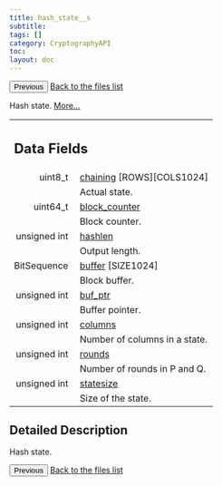 ```yaml
---
title: hash_state__s
subtitle:
tags: []
category: CryptographyAPI
toc:
layout: doc
---
```


<button class="uk-button uk-button-default uk-button-small uk-margin-medium-top" onclick="history.back()">Previous</button>
<a class="uk-button uk-button-default uk-button-small uk-margin-medium-top crypto-button" href="../../crypto-api/files">Back to the files list</a>


<p>Hash state.  
 <a href="../hash_state__s#details">More...</a></p>
<table class="memberdecls">
<tr class="heading"><td colspan="4"><h2 class="groupheader"><a name="pub-attribs"></a>
Data Fields</h2></td></tr>
<tr class="memitem:ae781356fb43376d0c0da5a21583d163c"><td class="memItemLeft" align="right" valign="top"><a id="ae781356fb43376d0c0da5a21583d163c"></a>
uint8_t&#160;</td><td colspan="3" class="memItemRight" valign="bottom"><a class="el" href="../hash_state__s#ae781356fb43376d0c0da5a21583d163c">chaining</a> [ROWS][COLS1024]</td></tr>
<tr class="memdesc:ae781356fb43376d0c0da5a21583d163c"><td class="mdescLeft">&#160;</td><td colspan="3" class="mdescRight">Actual state. <br /></td></tr>
<tr class="memitem:a92b25837cf5dd7fb7e1113eb46c5252f"><td class="memItemLeft" align="right" valign="top"><a id="a92b25837cf5dd7fb7e1113eb46c5252f"></a>
uint64_t&#160;</td><td colspan="3" class="memItemRight" valign="bottom"><a class="el" href="../hash_state__s#a92b25837cf5dd7fb7e1113eb46c5252f">block_counter</a></td></tr>
<tr class="memdesc:a92b25837cf5dd7fb7e1113eb46c5252f"><td class="mdescLeft">&#160;</td><td colspan="3" class="mdescRight">Block counter. <br /></td></tr>
<tr class="memitem:ae892a3004fae62625c6b475f2b4addea"><td class="memItemLeft" align="right" valign="top"><a id="ae892a3004fae62625c6b475f2b4addea"></a>
unsigned int&#160;</td><td colspan="3" class="memItemRight" valign="bottom"><a class="el" href="../hash_state__s#ae892a3004fae62625c6b475f2b4addea">hashlen</a></td></tr>
<tr class="memdesc:ae892a3004fae62625c6b475f2b4addea"><td class="mdescLeft">&#160;</td><td colspan="3" class="mdescRight">Output length. <br /></td></tr>
<tr class="memitem:a57f3a2ead170963cd925f867a2758851"><td class="memItemLeft" align="right" valign="top"><a id="a57f3a2ead170963cd925f867a2758851"></a>
BitSequence&#160;</td><td colspan="3" class="memItemRight" valign="bottom"><a class="el" href="../hash_state__s#a57f3a2ead170963cd925f867a2758851">buffer</a> [SIZE1024]</td></tr>
<tr class="memdesc:a57f3a2ead170963cd925f867a2758851"><td class="mdescLeft">&#160;</td><td colspan="3" class="mdescRight">Block buffer. <br /></td></tr>
<tr class="memitem:a1f799e7efeb184f0fd418583f1c1fa46"><td class="memItemLeft" align="right" valign="top"><a id="a1f799e7efeb184f0fd418583f1c1fa46"></a>
unsigned int&#160;</td><td colspan="3" class="memItemRight" valign="bottom"><a class="el" href="../hash_state__s#a1f799e7efeb184f0fd418583f1c1fa46">buf_ptr</a></td></tr>
<tr class="memdesc:a1f799e7efeb184f0fd418583f1c1fa46"><td class="mdescLeft">&#160;</td><td colspan="3" class="mdescRight">Buffer pointer. <br /></td></tr>
<tr class="memitem:a291416e9a8daa23be4958f548332b1f3"><td class="memItemLeft" align="right" valign="top"><a id="a291416e9a8daa23be4958f548332b1f3"></a>
unsigned int&#160;</td><td colspan="3" class="memItemRight" valign="bottom"><a class="el" href="../hash_state__s#a291416e9a8daa23be4958f548332b1f3">columns</a></td></tr>
<tr class="memdesc:a291416e9a8daa23be4958f548332b1f3"><td class="mdescLeft">&#160;</td><td colspan="3" class="mdescRight">Number of columns in a state. <br /></td></tr>
<tr class="memitem:a8c9bad69661e000e1c233d0726d43772"><td class="memItemLeft" align="right" valign="top"><a id="a8c9bad69661e000e1c233d0726d43772"></a>
unsigned int&#160;</td><td colspan="3" class="memItemRight" valign="bottom"><a class="el" href="../hash_state__s#a8c9bad69661e000e1c233d0726d43772">rounds</a></td></tr>
<tr class="memdesc:a8c9bad69661e000e1c233d0726d43772"><td class="mdescLeft">&#160;</td><td colspan="3" class="mdescRight">Number of rounds in P and Q. <br /></td></tr>
<tr class="memitem:a36c9b5c4679013f1bbf4069335269be4"><td class="memItemLeft" align="right" valign="top"><a id="a36c9b5c4679013f1bbf4069335269be4"></a>
unsigned int&#160;</td><td colspan="3" class="memItemRight" valign="bottom"><a class="el" href="../hash_state__s#a36c9b5c4679013f1bbf4069335269be4">statesize</a></td></tr>
<tr class="memdesc:a36c9b5c4679013f1bbf4069335269be4"><td class="mdescLeft">&#160;</td><td colspan="3" class="mdescRight">Size of the state. <br /></td></tr>
</table>
<a name="details" id="details"></a>

## Detailed Description

<div class="textblock"><p>Hash state. </p>
<button class="uk-button uk-button-default uk-button-small uk-margin-medium-top" onclick="history.back()">Previous</button>
<a class="uk-button uk-button-default uk-button-small uk-margin-medium-top crypto-button" href="../../crypto-api/files">Back to the files list</a>
